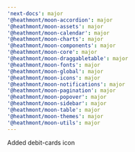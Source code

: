 ```yaml
---
'next-docs': major
'@heathmont/moon-accordion': major
'@heathmont/moon-assets': major
'@heathmont/moon-calendar': major
'@heathmont/moon-charts': major
'@heathmont/moon-components': major
'@heathmont/moon-core': major
'@heathmont/moon-draggabletable': major
'@heathmont/moon-fonts': major
'@heathmont/moon-global': major
'@heathmont/moon-icons': major
'@heathmont/moon-notifications': major
'@heathmont/moon-pagination': major
'@heathmont/moon-popover': major
'@heathmont/moon-sidebar': major
'@heathmont/moon-table': major
'@heathmont/moon-themes': major
'@heathmont/moon-utils': major
---
```


Added debit-cards icon
